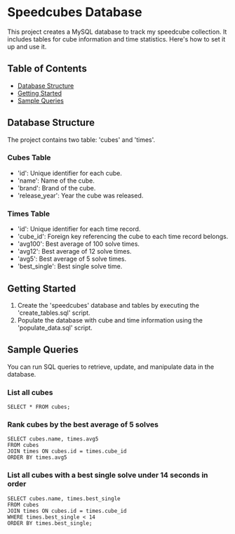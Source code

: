 # Speedcubes Database

This project creates a MySQL database to track my speedcube collection. It includes tables for cube information and time statistics. Here's how to set it up and use it.

## Table of Contents
- [Database Structure](#database-structure)
- [Getting Started](#getting-started)
- [Sample Queries](#sample-queries)

## Database Structure
The project contains two table: 'cubes' and 'times'.

### Cubes Table
- 'id': Unique identifier for each cube.
- 'name': Name of the cube.
- 'brand': Brand of the cube.
- 'release_year': Year the cube was released.

### Times Table
- 'id': Unique identifier for each time record.
- 'cube_id': Foreign key referencing the cube to each time record belongs.
- 'avg100': Best average of 100 solve times.
- 'avg12': Best average of 12 solve times.
- 'avg5': Best average of 5 solve times.
- 'best_single': Best single solve time.

## Getting Started
1. Create the 'speedcubes' database and tables by executing the 'create_tables.sql' script.
2. Populate the database with cube and time information using the 'populate_data.sql' script.

## Sample Queries
You can run SQL queries to retrieve, update, and manipulate data in the database.

### List all cubes
```
SELECT * FROM cubes;
```
### Rank cubes by the best average of 5 solves
```
SELECT cubes.name, times.avg5
FROM cubes
JOIN times ON cubes.id = times.cube_id
ORDER BY times.avg5
```
### List all cubes with a best single solve under 14 seconds in order
```
SELECT cubes.name, times.best_single
FROM cubes
JOIN times ON cubes.id = times.cube_id
WHERE times.best_single < 14
ORDER BY times.best_single;
```